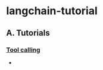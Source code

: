 # langchain-tutorial
## A. Tutorials
### [Tool calling](https://python.langchain.com/docs/concepts/tool_calling/)
- 